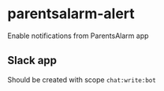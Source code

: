 # parentsalarm-alert

Enable notifications from ParentsAlarm app

## Slack app

Should be created with scope `chat:write:bot`
